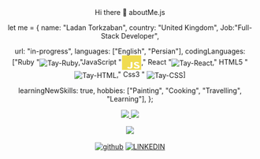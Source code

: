 <div align="center">
 Hi there 👋
 aboutMe.js
 <div align="center">

let me = {
name: "Ladan Torkzaban",
country: "United Kingdom",
Job:"Full-Stack Developer",
  

url: "in-progress",
languages: ["English", "Persian"],
codingLanguages: ["Ruby "<img align="center" alt="Tay-Ruby" height="30" width="40" src="https://cdn.jsdelivr.net/gh/devicons/devicon/icons/ruby/ruby-original.svg">,"JavaScript "<img align="center" alt="Tay-Js" height="30" width="40" src="https://raw.githubusercontent.com/devicons/devicon/master/icons/javascript/javascript-plain.svg">," React "<img align="center" alt ="Tay-React" height="30" width="40" src="https://cdn.jsdelivr.net/gh/devicons/devicon/icons/react/react-original.svg">," HTML5 "  <img align="center" alt="Tay-HTML" height="30" width="40" src="https://cdn.jsdelivr.net/gh/devicons/devicon/icons/html5/html5-original.svg">," Css3 "   <img align="center" alt="Tay-CSS" height="30" width="40"  src="https://cdn.jsdelivr.net/gh/devicons/devicon/icons/css3/css3-original.svg">]

learningNewSkills: true,
hobbies: ["Painting",  "Cooking", "Travelling", "Learning"],
 };
                                          
<!--
**ladantork/ladantork** is a ✨ _special_ ✨ repository because its `README.md` (this file) appears on your GitHub profile.

-->
 <div align="center">
  <a href="http://www.github.com/ladan">
    <img height="150em" src="https://github-readme-stats.vercel.app/api?username=ladantork&show_icons=true&theme=dracula&include_all_commits=true"/>
    <img height="150em" src="https://github-readme-stats.vercel.app/api/top-langs/?username=ladantork&layout=compact&theme=dracula&langs_count=7"/>
  </a>

</div>

![](https://komarev.com/ghpvc/?username=your-github-ladantork&color=dc143c)


[![github](https://img.shields.io/badge/GitHub-000000?style=for-the-badge&logo=GitHub&logoColor=white)](https://github.com/ladantork ) [![LINKEDIN](https://img.shields.io/badge/LinkedIn-0077B5?style=for-the-badge&logo=linkedin&logoColor=white)](https://www.linkedin.com/in/ladan-torkzaban-97867259/)


